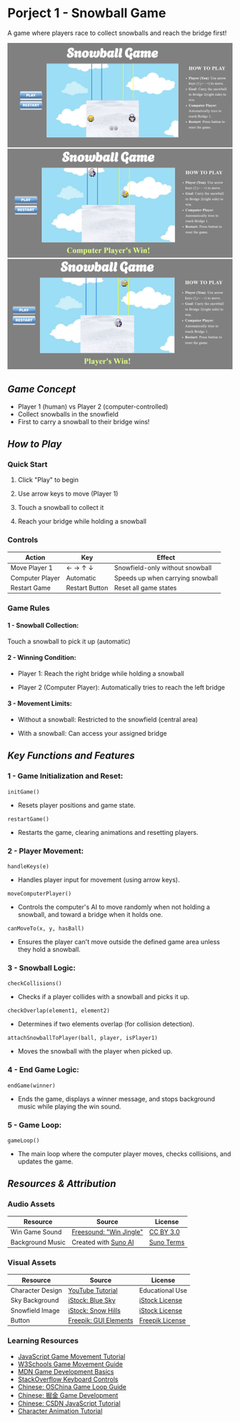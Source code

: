 # Porject 1 - Snowball Game

A game where players race to collect snowballs and reach the bridge first!

![Game Screenshot](./README/Image-1.png)
![Game Screenshot](./README/Image-2.png)
![Game Screenshot](./README/Image-3.png)

## **_Game Concept_**

- Player 1 (human) vs Player 2 (computer-controlled)
- Collect snowballs in the snowfield
- First to carry a snowball to their bridge wins!

## **_How to Play_**

### **Quick Start**

1. Click "Play" to begin

2. Use arrow keys to move (Player 1)

3. Touch a snowball to collect it

4. Reach your bridge while holding a snowball

### **Controls**

| Action          | Key            | Effect                           |
| --------------- | -------------- | -------------------------------- |
| Move Player 1   | ← → ↑ ↓        | Snowfield-only without snowball  |
| Computer Player | Automatic      | Speeds up when carrying snowball |
| Restart Game    | Restart Button | Reset all game states            |

### **Game Rules**

#### 1 - Snowball Collection:

Touch a snowball to pick it up (automatic)

#### 2 - Winning Condition:

- Player 1: Reach the right bridge while holding a snowball

- Player 2 (Computer Player): Automatically tries to reach the left bridge

#### 3 - Movement Limits:

- Without a snowball: Restricted to the snowfield (central area)

- With a snowball: Can access your assigned bridge

## **_Key Functions and Features_**

### 1 - Game Initialization and Reset:

```
initGame()
```

- Resets player positions and game state.

```
restartGame()
```

- Restarts the game, clearing animations and resetting players.

### 2 - Player Movement:

```
handleKeys(e)
```

- Handles player input for movement (using arrow keys).

```
moveComputerPlayer()
```

- Controls the computer's AI to move randomly when not holding a snowball, and toward a bridge when it holds one.

```
canMoveTo(x, y, hasBall)
```

- Ensures the player can't move outside the defined game area unless they hold a snowball.

### 3 - Snowball Logic:

```
checkCollisions()
```

- Checks if a player collides with a snowball and picks it up.

```
checkOverlap(element1, element2)
```

- Determines if two elements overlap (for collision detection).

```
attachSnowballToPlayer(ball, player, isPlayer1)
```

- Moves the snowball with the player when picked up.

### 4 - End Game Logic:

```
endGame(winner)
```

- Ends the game, displays a winner message, and stops background music while playing the win sound.

### 5 - Game Loop:

```
gameLoop()
```

- The main loop where the computer player moves, checks collisions, and updates the game.

## **_Resources & Attribution_**

### **Audio Assets**

| Resource         | Source                                                                                         | License                                                   |
| ---------------- | ---------------------------------------------------------------------------------------------- | --------------------------------------------------------- |
| Win Game Sound   | [Freesound: "Win Jingle"](https://freesound.org/people/LittleRobotSoundFactory/sounds/270319/) | [CC BY 3.0](https://creativecommons.org/licenses/by/3.0/) |
| Background Music | Created with [Suno AI](https://suno.com/create?wid=default)                                    | [Suno Terms](https://suno.com/terms)                      |

### **Visual Assets**

| Resource         | Source                                                                                                                 | License                                                     |
| ---------------- | ---------------------------------------------------------------------------------------------------------------------- | ----------------------------------------------------------- |
| Character Design | [YouTube Tutorial](https://www.youtube.com/watch?v=fyi4vfbKEeo)                                                        | Educational Use                                             |
| Sky Background   | [iStock: Blue Sky](https://www.istockphoto.com/vector/blue-sky-with-clouds-background-elegant-gm1455611076-490891776)  | [iStock License](https://www.istockphoto.com/help/licenses) |
| Snowfield Image  | [iStock: Snow Hills](https://www.istockphoto.com/photo/snow-hills-isolated-on-white-background-gm1186875471-335030375) | [iStock License](https://www.istockphoto.com/help/licenses) |
| Button           | [Freepik: GUI Elements](https://www.freepik.com/free-vector/complete-menu-graphical-user-interface-gui_13744641.htm)   | [Freepik License](https://www.freepik.com/free-license)     |

### **Learning Resources**

- [JavaScript Game Movement Tutorial](https://www.youtube.com/watch?v=-kDlv8d6erw)
- [W3Schools Game Movement Guide](https://www.w3schools.com/graphics/game_movement.asp)
- [MDN Game Development Basics](https://developer.mozilla.org/zh-CN/docs/Games/Anatomy)
- [StackOverflow Keyboard Controls](https://stackoverflow.com/questions/72250771/move-player-using-keyboard-in-javascript)
- [Chinese: OSChina Game Loop Guide](https://my.oschina.net/emacs_8734639/blog/17136563)
- [Chinese: 掘金 Game Development](https://juejin.cn/post/7025961194506846244)
- [Chinese: CSDN JavaScript Tutorial](https://blog.csdn.net/m0_70793959/article/details/131584880)
- [Character Animation Tutorial](https://www.youtube.com/watch?v=_MyPLZSGS3s)
